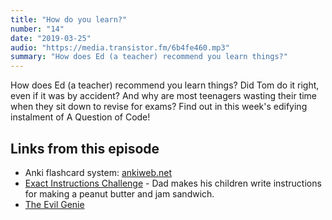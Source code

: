 ```yaml
---
title: "How do you learn?"
number: "14"
date: "2019-03-25"
audio: "https://media.transistor.fm/6b4fe460.mp3"
summary: "How does Ed (a teacher) recommend you learn things?"
---
```


How does Ed (a teacher) recommend you learn things? Did Tom do it right, even if it was by accident? And why are most teenagers wasting their time when they sit down to revise for exams? Find out in this week's edifying instalment of A Question of Code!

## Links from this episode

* Anki flashcard system: [ankiweb.net](https://apps.ankiweb.net/)
* [Exact Instructions Challenge](https://www.youtube.com/watch?v=cDA3_5982h8) - Dad makes his children write instructions for making a peanut butter and jam sandwich.
* [The Evil Genie](https://www.reddit.com/r/ThreadGames/comments/7v66bi/im_an_evil_genie_try_to_make_your_wish_so_that_it/)
